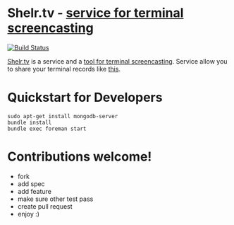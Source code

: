 # Shelr.tv - [service for terminal screencasting][TV]

[![Build Status](https://secure.travis-ci.org/antono/shelr.tv.png?branch=master)](http://travis-ci.org/antono/shelr.tv)

[Shelr.tv](http://shelr.tv/) is a service and a
[tool for terminal screencasting](https://github.com/antono/shelr).
Service allow you to share your terminal records like
[this](http://shelr.tv/records/4f427daf96a5690001000003).

# Quickstart for Developers

    sudo apt-get install mongodb-server
    bundle install
    bundle exec foreman start

# Contributions welcome!

- fork
- add spec
- add feature
- make sure other test pass
- create pull request
- enjoy :)


[TV]: http://shelr.tv/
